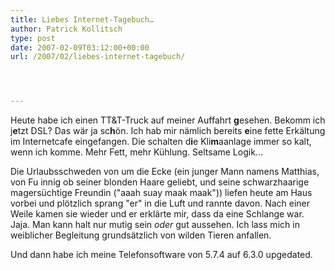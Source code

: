 ```yaml
---
title: Liebes Internet-Tagebuch…
author: Patrick Kollitsch
type: post
date: 2007-02-09T03:12:00+00:00
url: /2007/02/liebes-internet-tagebuch/




---
```

Heute habe ich einen TT&T-Truck auf meiner Auffahrt **g**esehen. Bekomm ich j**e**tzt DSL? Das wär ja sc**h**ön. Ich hab mir nämlich bereits **e**ine fette Erkältung im Internetcafe eingefangen. Die schalten d**i**e Kli**m**aanlage immer so kalt, wenn ich komme. Mehr Fett, mehr Kühlung. Seltsame Logik...

Die Urlaubsschweden von um die Ecke (ein junger Mann namens Matthias, von Fu innig ob seiner blonden Haare geliebt, und seine schwarzhaarige magersüchtige Freundin ("aaah suay maak maak")) liefen heute am Haus vorbei und plötzlich sprang "er" in die Luft und rannte davon. Nach einer Weile kamen sie wieder und er erklärte mir, dass da eine Schlange war. Jaja. Man kann halt nur mutig sein _oder_ gut aussehen. Ich lass mich in weiblicher Begleitung grundsätzlich von wilden Tieren anfallen. 

Und dann habe ich meine Telefonsoftware von 5.7.4 auf 6.3.0 upgedated.